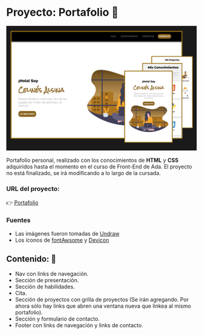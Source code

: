 # Proyecto: Portafolio 🐢

![alt text](imagenes-portafolio/portadaportafolio.svg)

Portafolio personal, realizado con los conocimientos de **HTML** y **CSS** adquiridos hasta el momento en el curso de Front-End de Ada. El proyecto no está finalizado, se irá modificando a lo largo de la cursada.

### URL del proyecto: 
👉 [Portafolio](https://celinesco.github.io/Portafolio/)

### Fuentes
 - Las imágenes fueron tomadas de [Undraw](https://undraw.co/illustrations)
 - Los íconos de [fontAwsome](https://fontawesome.com/) y [Devicon](https://devicon.dev/)


## Contenido: 📝
   - Nav con links de navegación.
   - Sección de presentación.
   - Sección de habilidades.
   - Cita.
   - Sección de proyectos con grilla de proyectos (Se irán agregando. Por ahora sólo hay links que abren una ventana nueva que linkea al mismo portafolio).
   - Sección y formulario de contacto.
   - Footer con links de navegación y links de contacto.